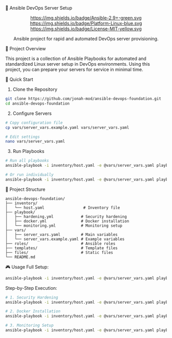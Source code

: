 <!-- # ansible-devops-foundation -->

🚀 Ansible DevOps Server Setup
<div align="center">

https://img.shields.io/badge/Ansible-2.9+-green.svg
https://img.shields.io/badge/Platform-Linux-blue.svg
https://img.shields.io/badge/License-MIT-yellow.svg

Ansible project for rapid and automated DevOps server provisioning.
</div>

🎯 Project Overview

This project is a collection of Ansible Playbooks for automated and standardized Linux server setup in DevOps environments. Using this project, you can prepare your servers for service in minimal time.

🚀 Quick Start

1. Clone the Repository
```bash
git clone https://github.com/jonah-mod/ansible-devops-foundation.git
cd ansible-devops-foundation
```

2. Configure Servers
```bash
# Copy configuration file
cp vars/server_vars.example.yaml vars/server_vars.yaml

# Edit settings
nano vars/server_vars.yaml
```

3. Run Playbooks
```bash
# Run all playbooks
ansible-playbook -i inventory/host.yaml -e @vars/server_vars.yaml playbook/*

# Or run individually
ansible-playbook -i inventory/host.yaml -e @vars/server_vars.yaml playbook/docker.yml
```

📁 Project Structure
```text
ansible-devops-foundation/
├── inventory/
│   └── host.yaml                 # Inventory file
├── playbook/
│   ├── hardening.yml            # Security hardening
│   ├── docker.yml               # Docker installation
│   └── monitoring.yml           # Monitoring setup
├── vars/
│   ├── server_vars.yaml         # Main variables
│   └── server_vars.example.yaml # Example variables
├── roles/                       # Ansible roles
├── templates/                   # Template files
├── files/                       # Static files
└── README.md
```
🎮 Usage
Full Setup:
```bash
ansible-playbook -i inventory/host.yaml -e @vars/server_vars.yaml playbook/*
```
Step-by-Step Execution:
```bash
# 1. Security Hardening
ansible-playbook -i inventory/host.yaml -e @vars/server_vars.yaml playbook/hardening.yml

# 2. Docker Installation
ansible-playbook -i inventory/host.yaml -e @vars/server_vars.yaml playbook/docker.yml

# 3. Monitoring Setup
ansible-playbook -i inventory/host.yaml -e @vars/server_vars.yaml playbook/monitoring.yml
```